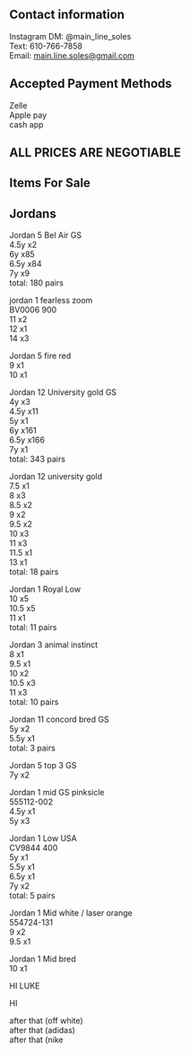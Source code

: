 Contact information
-
Instagram DM:  @main_line_soles  
Text: 610-766-7858  
Email: main.line.soles@gmail.com  


Accepted Payment Methods
-

Zelle  
Apple pay  
cash app  

ALL PRICES ARE NEGOTIABLE  
-  

**Items For Sale**
-  

Jordans
-  

Jordan 5 Bel Air GS  
4.5y x2  
6y x85  
6.5y x84  
7y x9  
total: 180 pairs 


jordan 1 fearless zoom  
BV0006 900  
11 x2  
12 x1  
14 x3  


Jordan 5 fire red  
9 x1  
10 x1  


Jordan 12 University gold GS  
4y x3  
4.5y x11  
5y x1  
6y x161  
6.5y x166  
7y x1  
total: 343 pairs  


Jordan 12 university gold  
7.5 x1  
8 x3  
8.5 x2  
9 x2  
9.5 x2  
10 x3  
11 x3  
11.5 x1  
13 x1  
total: 18 pairs 


Jordan 1 Royal Low  
10 x5  
10.5 x5  
11 x1  
total: 11 pairs  


Jordan 3 animal instinct  
8 x1  
9.5 x1  
10 x2  
10.5 x3  
11 x3  
total: 10 pairs  


Jordan 11 concord bred GS  
5y x2  
5.5y x1  
total: 3 pairs  


Jordan 5 top 3 GS  
7y x2  


Jordan 1 mid GS pinksicle   
555112-002  
4.5y x1  
5y x3  


Jordan 1 Low USA  
CV9844 400  
5y x1  
5.5y x1  
6.5y x1  
7y x2  
total: 5 pairs


Jordan 1 Mid white / laser orange  
554724-131  
9 x2  
9.5 x1  


Jordan 1 Mid bred  
10 x1  


HI LUKE

HI

after that (off white)  
after that (adidas)  
after that (nike  
